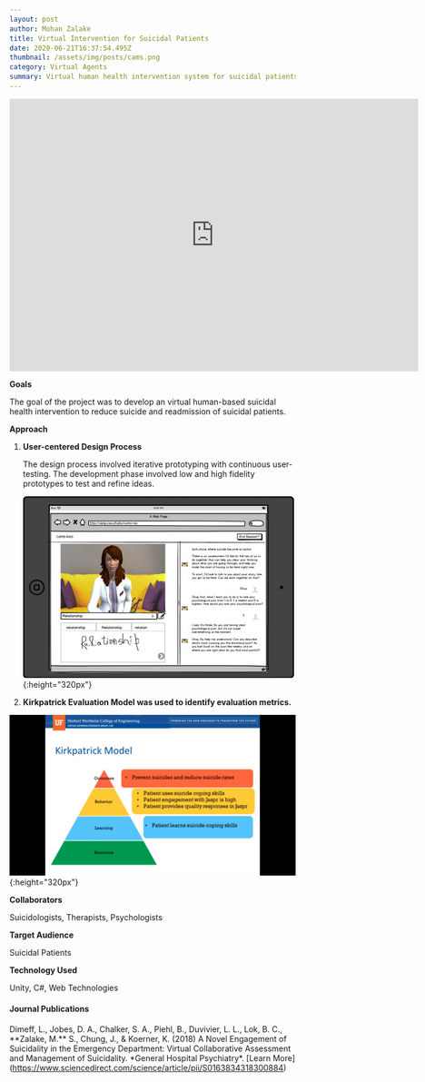 ```yaml
---
layout: post
author: Mohan Zalake
title: Virtual Intervention for Suicidal Patients
date: 2020-06-21T16:37:54.495Z
thumbnail: /assets/img/posts/cams.png
category: Virtual Agents
summary: Virtual human health intervention system for suicidal patients
---
```

<iframe style="display: block;margin-left:auto;margin-right:auto;" width="720" height="480" src="https://www.youtube.com/embed/ILgiat55bcI" frameborder="0" allow="accelerometer; autoplay; encrypted-media; gyroscope; picture-in-picture" allowfullscreen></iframe>

**Goals**

The goal of the project was to develop an virtual human-based suicidal health intervention to reduce suicide and readmission of suicidal patients.  

**Approach**

1. **User-centered Design Process**

   The design process involved iterative prototyping with continuous user-testing. The development phase involved low and high fidelity prototypes to test and refine ideas.

   ![Low-Fidelity Prototype](/assets/img/posts/cams-lowfi.png "Low-Fidelity Prototype"){:height="320px"}

2. **Kirkpatrick Evaluation Model was used to identify evaluation metrics.**

![Kirkpatrick evaluation model for CAMS image size](/assets/img/posts/cams-kirk.png "Kirkpatrick evaluation model for CAMS"){:height="320px"}

**Collaborators**

Suicidologists, Therapists, Psychologists

**Target Audience**

Suicidal Patients

**Technology Used**

Unity, C#, Web Technologies

#### Journal Publications

Dimeff, L., Jobes, D. A., Chalker, S. A., Piehl, B., Duvivier, L. L., Lok, B. C., \*\*Zalake, M.\*\* S., Chung, J., & Koerner, K. (2018) A Novel Engagement of Suicidality in the Emergency Department: Virtual Collaborative Assessment and Management of Suicidality. \*General Hospital Psychiatry\*. \[Learn More](https://www.sciencedirect.com/science/article/pii/S0163834318300884)